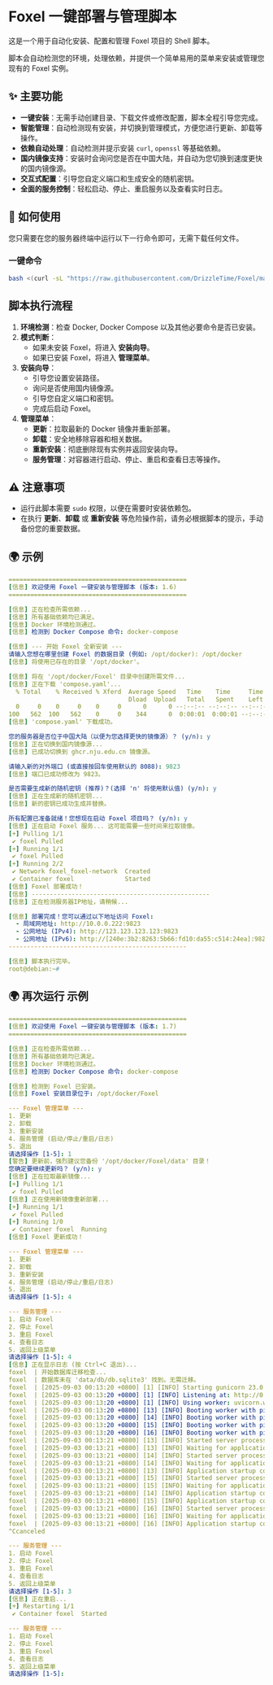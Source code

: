 # Foxel 一键部署与管理脚本

这是一个用于自动化安装、配置和管理 Foxel 项目的 Shell 脚本。

脚本会自动检测您的环境，处理依赖，并提供一个简单易用的菜单来安装或管理您现有的 Foxel 实例。

## ✨ 主要功能

- **一键安装**：无需手动创建目录、下载文件或修改配置，脚本全程引导您完成。
- **智能管理**：自动检测现有安装，并切换到管理模式，方便您进行更新、卸载等操作。
- **依赖自动处理**：自动检测并提示安装 `curl`, `openssl` 等基础依赖。
- **国内镜像支持**：安装时会询问您是否在中国大陆，并自动为您切换到速度更快的国内镜像源。
- **交互式配置**：引导您自定义端口和生成安全的随机密钥。
- **全面的服务控制**：轻松启动、停止、重启服务以及查看实时日志。

## 🚀 如何使用

您只需要在您的服务器终端中运行以下一行命令即可，无需下载任何文件。

### 一键命令

```bash
bash <(curl -sL "https://raw.githubusercontent.com/DrizzleTime/Foxel/main/setup/foxel.sh?_=$(date +%s)")
```

## 脚本执行流程

1.  **环境检测**：检查 Docker, Docker Compose 以及其他必要命令是否已安装。
2.  **模式判断**：
    - 如果未安装 Foxel，将进入 **安装向导**。
    - 如果已安装 Foxel，将进入 **管理菜单**。
3.  **安装向导**：
    - 引导您设置安装路径。
    - 询问是否使用国内镜像源。
    - 引导您自定义端口和密钥。
    - 完成后启动 Foxel。
4.  **管理菜单**：
    - **更新**：拉取最新的 Docker 镜像并重新部署。
    - **卸载**：安全地移除容器和相关数据。
    - **重新安装**：彻底删除现有实例并返回安装向导。
    - **服务管理**：对容器进行启动、停止、重启和查看日志等操作。

## ⚠️ 注意事项

- 运行此脚本需要 `sudo` 权限，以便在需要时安装依赖包。
- 在执行 **更新**、**卸载** 或 **重新安装** 等危险操作前，请务必根据脚本的提示，手动备份您的重要数据。

## 🌍 示例
```yaml
=================================================
[信息] 欢迎使用 Foxel 一键安装与管理脚本 (版本: 1.6)
=================================================

[信息] 正在检查所需依赖...
[信息] 所有基础依赖均已满足。
[信息] Docker 环境检测通过。
[信息] 检测到 Docker Compose 命令: docker-compose

[信息] --- 开始 Foxel 全新安装 ---
请输入您想在哪里创建 Foxel 的数据目录 (例如: /opt/docker): /opt/docker
[信息] 将使用已存在的目录 '/opt/docker'。

[信息] 将在 '/opt/docker/Foxel' 目录中创建所需文件...
[信息] 正在下载 'compose.yaml'...
  % Total    % Received % Xferd  Average Speed   Time    Time     Time  Current
                                 Dload  Upload   Total   Spent    Left  Speed
  0     0    0     0    0     0      0      0 --:--:-- --:--:-- --:--:--     0
100   562  100   562    0     0    344      0  0:00:01  0:00:01 --:--:--   703
[信息] 'compose.yaml' 下载成功。

您的服务器是否位于中国大陆（以便为您选择更快的镜像源）？ (y/n): y
[信息] 正在切换到国内镜像源...
[信息] 已成功切换到 ghcr.nju.edu.cn 镜像源。

请输入新的对外端口 (或直接按回车使用默认的 8088): 9823
[信息] 端口已成功修改为 9823。

是否需要生成新的随机密钥 (推荐)？(选择 'n' 将使用默认值) (y/n): y
[信息] 正在生成新的随机密钥...
[信息] 新的密钥已成功生成并替换。

所有配置已准备就绪！您想现在启动 Foxel 项目吗？ (y/n): y
[信息] 正在启动 Foxel 服务... 这可能需要一些时间来拉取镜像。
[+] Pulling 1/1
 ✔ foxel Pulled                                                                              1.6s 
[+] Running 1/1
 ✔ foxel Pulled                                                                              1.2s 
[+] Running 2/2
 ✔ Network foxel_foxel-network  Created                                                      0.1s 
 ✔ Container foxel              Started                                                      0.0s 
[信息] Foxel 部署成功！
[信息] -------------------------------------------------
[信息] 正在检测服务器IP地址，请稍候...

[信息] 部署完成！您可以通过以下地址访问 Foxel:
  - 局域网地址: http://10.0.0.222:9823
  - 公网地址 (IPv4): http://123.123.123.123:9823
  - 公网地址 (IPv6): http://[240e:3b2:8263:5b66:fd10:da55:c514:24ea]:9823
-------------------------------------------------

[信息] 脚本执行完毕。
root@debian:~# 
```

## 🌍 再次运行 示例
```yaml
=================================================
[信息] 欢迎使用 Foxel 一键安装与管理脚本 (版本: 1.7)
=================================================

[信息] 正在检查所需依赖...
[信息] 所有基础依赖均已满足。
[信息] Docker 环境检测通过。
[信息] 检测到 Docker Compose 命令: docker-compose

[信息] 检测到 Foxel 已安装。
[信息] Foxel 安装目录位于: /opt/docker/Foxel

--- Foxel 管理菜单 ---
1. 更新
2. 卸载
3. 重新安装
4. 服务管理 (启动/停止/重启/日志)
5. 退出
请选择操作 [1-5]: 1
[警告] 更新前，强烈建议您备份 '/opt/docker/Foxel/data' 目录！
您确定要继续更新吗？ (y/n): y
[信息] 正在拉取最新镜像...
[+] Pulling 1/1
 ✔ foxel Pulled                                                                              1.5s 
[信息] 正在使用新镜像重新部署...
[+] Running 1/1
 ✔ foxel Pulled                                                                              1.2s 
[+] Running 1/0
 ✔ Container foxel  Running                                                                  0.0s 
[信息] Foxel 更新成功！

--- Foxel 管理菜单 ---
1. 更新
2. 卸载
3. 重新安装
4. 服务管理 (启动/停止/重启/日志)
5. 退出
请选择操作 [1-5]: 4

--- 服务管理 ---
1. 启动 Foxel
2. 停止 Foxel
3. 重启 Foxel
4. 查看日志
5. 返回上级菜单
请选择操作 [1-5]: 4   
[信息] 正在显示日志 (按 Ctrl+C 退出)...
foxel  | 开始数据库迁移检查...
foxel  | 数据库未在 'data/db/db.sqlite3' 找到。无需迁移。
foxel  | [2025-09-03 00:13:20 +0800] [1] [INFO] Starting gunicorn 23.0.0
foxel  | [2025-09-03 00:13:20 +0800] [1] [INFO] Listening at: http://0.0.0.0:8000 (1)
foxel  | [2025-09-03 00:13:20 +0800] [1] [INFO] Using worker: uvicorn.workers.UvicornWorker
foxel  | [2025-09-03 00:13:20 +0800] [13] [INFO] Booting worker with pid: 13
foxel  | [2025-09-03 00:13:20 +0800] [14] [INFO] Booting worker with pid: 14
foxel  | [2025-09-03 00:13:20 +0800] [15] [INFO] Booting worker with pid: 15
foxel  | [2025-09-03 00:13:20 +0800] [16] [INFO] Booting worker with pid: 16
foxel  | [2025-09-03 00:13:21 +0800] [13] [INFO] Started server process [13]
foxel  | [2025-09-03 00:13:21 +0800] [13] [INFO] Waiting for application startup.
foxel  | [2025-09-03 00:13:21 +0800] [14] [INFO] Started server process [14]
foxel  | [2025-09-03 00:13:21 +0800] [14] [INFO] Waiting for application startup.
foxel  | [2025-09-03 00:13:21 +0800] [13] [INFO] Application startup complete.
foxel  | [2025-09-03 00:13:21 +0800] [15] [INFO] Started server process [15]
foxel  | [2025-09-03 00:13:21 +0800] [15] [INFO] Waiting for application startup.
foxel  | [2025-09-03 00:13:21 +0800] [14] [INFO] Application startup complete.
foxel  | [2025-09-03 00:13:21 +0800] [15] [INFO] Application startup complete.
foxel  | [2025-09-03 00:13:21 +0800] [16] [INFO] Started server process [16]
foxel  | [2025-09-03 00:13:21 +0800] [16] [INFO] Waiting for application startup.
foxel  | [2025-09-03 00:13:21 +0800] [16] [INFO] Application startup complete.
^Ccanceled

--- 服务管理 ---
1. 启动 Foxel
2. 停止 Foxel
3. 重启 Foxel
4. 查看日志
5. 返回上级菜单
请选择操作 [1-5]: 3
[信息] 正在重启...
[+] Restarting 1/1
 ✔ Container foxel  Started                                                                  0.7s 

--- 服务管理 ---
1. 启动 Foxel
2. 停止 Foxel
3. 重启 Foxel
4. 查看日志
5. 返回上级菜单
请选择操作 [1-5]: 
```

